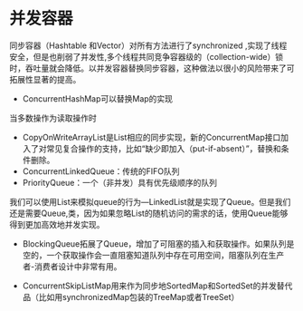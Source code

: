 # 并发容器

同步容器（Hashtable 和Vector）对所有方法进行了synchronized ,实现了线程安全，但是也削弱了并发性,多个线程共同竞争容器级的（collection-wide）锁时，吞吐量就会降低。以并发容器替换同步容器，这种做法以很小的风险带来了可拓展性显著的提高。

- ConcurrentHashMap可以替换Map的实现

当多数操作为读取操作时

- CopyOnWriteArrayList是List相应的同步实现，新的ConcurrentMap接口加入了对常见复合操作的支持，比如“缺少即加入（put-if-absent）”，替换和条件删除。
- ConcurrentLinkedQueue：传统的FIFO队列
- PriorityQueue：一个（非并发）具有优先级顺序的队列

我们可以使用List来模拟queue的行为—LinkedList就是实现了Queue。但是我们还是需要Queue,类，因为如果忽略List的随机访问的需求的话，使用Queue能够得到更加高效地并发实现。

- BlockingQueue拓展了Queue，增加了可阻塞的插入和获取操作。如果队列是空的，一个获取操作会一直阻塞知道队列中存在可用空间，阻塞队列在生产者-消费者设计中非常有用。

- ConcurrentSkipListMap用来作为同步地SortedMap和SortedSet的并发替代品（比如用synchronizedMap包装的TreeMap或者TreeSet）

  

